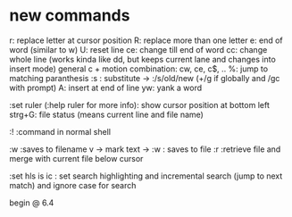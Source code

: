 # new commands

r: replace letter at cursor position
R: replace more than one letter
e: end of word (similar to w)
U: reset line
ce: change till end of word
cc: change whole line (works kinda like dd, but keeps current lane and changes into insert mode)
general c + motion combination: cw, ce, c$, ..
%: jump to matching paranthesis
:s : substitute -> :/s/old/new (+/g if globally and /gc with prompt)
A: insert at end of line
yw: yank a word

:set ruler (:help ruler for more info): show cursor position at bottom left
strg+G: file status (means current line and file name)

:!<command> :command in normal shell

:w <filename> :saves to filename
v -> mark text -> :w <filename> : saves to file
:r <filename> :retrieve file and merge with current file below cursor

:set hls is ic : set search highlighting and incremental search (jump to next match) and ignore case for search

begin @ 6.4
